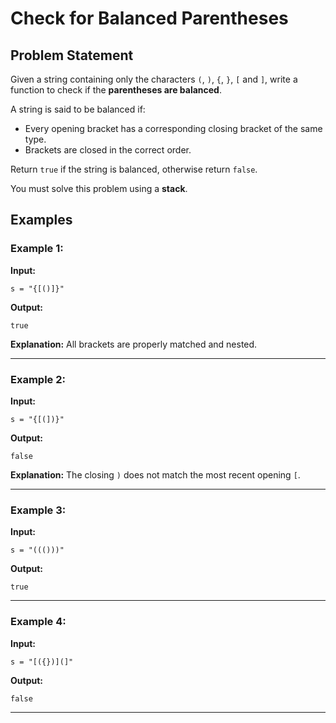 # Check for Balanced Parentheses

## Problem Statement

Given a string containing only the characters `(`, `)`, `{`, `}`, `[` and `]`, write a function to check if the **parentheses are balanced**.

A string is said to be balanced if:

* Every opening bracket has a corresponding closing bracket of the same type.
* Brackets are closed in the correct order.

Return `true` if the string is balanced, otherwise return `false`.

You must solve this problem using a **stack**.

## Examples

### Example 1:

**Input:**

```
s = "{[()]}"
```

**Output:**

```
true
```

**Explanation:**
All brackets are properly matched and nested.

---

### Example 2:

**Input:**

```
s = "{[(])}"
```

**Output:**

```
false
```

**Explanation:**
The closing `)` does not match the most recent opening `[`.

---

### Example 3:

**Input:**

```
s = "((()))"
```

**Output:**

```
true
```

---

### Example 4:

**Input:**

```
s = "[({})](]"
```

**Output:**

```
false
```

---
